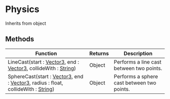 # Physics
Inherits from object
## Methods
|Function|Returns|Description|
|---|---|---|
|LineCast(start : [Vector3](../Static/Vector3.md), end : [Vector3](../Static/Vector3.md), collideWith : [String](../Static/String.md))|Object|Performs a line cast between two points.|
|SphereCast(start : [Vector3](../Static/Vector3.md), end : [Vector3](../Static/Vector3.md), radius : float, collideWith : [String](../Static/String.md))|Object|Performs a sphere cast between two points.|
